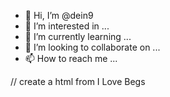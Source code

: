 - 👋 Hi, I’m @dein9
- 👀 I’m interested in ...
- 🌱 I’m currently learning ...
- 💞️ I’m looking to collaborate on ...
- 📫 How to reach me ...

<!---
dein9/dein9 is a ✨ special ✨ repository because its `README.md` (this file) appears on your GitHub profile.
You can click the Preview link to take a look at your changes.
---> // create a html from I Love Begs
